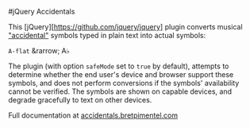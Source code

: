 #jQuery Accidentals

This [jQuery][https://github.com/jquery/jquery] plugin converts musical ["accidental"](http://en.wikipedia.org/wiki/Accidental_(music)) symbols typed in plain text into actual symbols:

`A-flat` &rarrow; A♭

The plugin (with option `safeMode` set to `true` by default), attempts to determine whether the end user's device and browser support these symbols, and does not perform conversions if the symbols' availability cannot be verified. The symbols are shown on capable devices, and degrade gracefully to text on other devices.

Full documentation at [accidentals.bretpimentel.com](http://accidentals.bretpimentel.com)